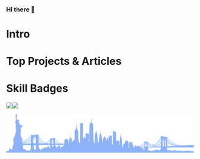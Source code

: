 ### Hi there 👋

# Intro

# Top Projects & Articles

# Skill Badges

<div style="display: flex; flex-direction: row;">
	<a href="https://github.com/anuraghazra/github-readme-stats">
		<img align="center" src="https://github-readme-stats.vercel.app/api?username=developerblue&count_private=true&show_icons=true&theme=tokyonight" width="calc(50% - 4px)" />
	</a>
	<a href="https://git.io/streak-stats">
		<img align="center" src="https://github-readme-streak-stats.herokuapp.com/?user=developerblue&theme=tokyonight" width="calc(50% - 4px)"/>
	</a>
</div>

![Wide vector art of the NYC Skyline](https://github.com/DeveloperBlue/DeveloperBlue/blob/main/footer.png?raw=true)
